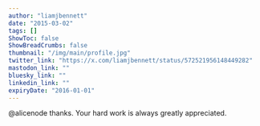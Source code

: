 ```yaml
---
author: "liamjbennett"
date: "2015-03-02"
tags: []
ShowToc: false
ShowBreadCrumbs: false
thumbnail: "/img/main/profile.jpg"
twitter_link: "https://x.com/liamjbennett/status/572521956148449282"
mastodon_link: ""
bluesky_link: ""
linkedin_link: ""
expiryDate: "2016-01-01"
---
```


@alicenode thanks. Your hard work is always greatly appreciated.

